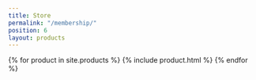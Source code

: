 ```yaml
---
title: Store
permalink: "/membership/"
position: 6
layout: products
---
```


{% for product in site.products %}
  {% include product.html %}
{% endfor %}